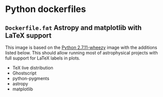 # Python dockerfiles

## `Dockerfile.fat` Astropy and matplotlib with LaTeX support

This image is based on the [Python 2.7.11-wheezy](https://github.com/docker-library/python/blob/12db3f7b07f9704719657a0652357a3ae4cdc1c1/2.7/wheezy/Dockerfile) image with the additions listed below. This should allow running most of astrophysical projects with full support for LaTeX labels in plots.
  * TeX live distribution
  * Ghostscript
  * python-pygments
  * astropy
  * matplotlib
